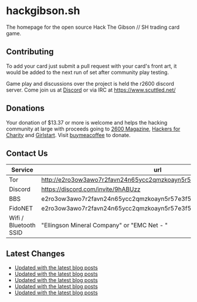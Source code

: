 # hackgibson.sh
The homepage for the open source Hack The Gibson // SH trading card game.


## Contributing

To add your card just submit a pull request with your card's front art, it would be added to the next run of set after community play testing.

Game play and discussions over the project is held the r2600 discord server. Come join us at [Discord](https://discord.com/invite/9hABUzz) or via IRC at https://www.scuttled.net/


## Donations

Your donation of $13.37 or more is welcome and helps the hacking community at large with proceeds going to [2600 Magazine](https://2600.com/), [Hackers for Charity](https://hackersforcharity.org) and [Girlstart](https://girlstart.org).  Visit [buymeacoffee](https://www.buymeacoffee.com/hackgibson.sh) to donate.


## Contact Us

Service | url
-|-
Tor | http://e2ro3ow3awo7r2favn24n65ycc2qmzkoayn5r57e3f56nvjwdcgg32ad.onion
Discord | https://discord.com/invite/9hABUzz
BBS | e2ro3ow3awo7r2favn24n65ycc2qmzkoayn5r57e3f56nvjwdcgg32ad.onion:23
FidoNET | e2ro3ow3awo7r2favn24n65ycc2qmzkoayn5r57e3f56nvjwdcgg32ad.onion:24554
Wifi / Bluetooth SSID | "Ellingson Mineral Company" or "EMC Net - <fidonet address>"

## Latest Changes
<!-- BLOG-POST-LIST:START -->
- [Updated with the latest blog posts](https://github.com/DFW2600/hackgibson.sh/commit/d1675ff5e9f8f61c7faaf8bf13cb94ad820f4699)
- [Updated with the latest blog posts](https://github.com/DFW2600/hackgibson.sh/commit/0608784b2d1a838807a0badcee30733bdb5754df)
- [Updated with the latest blog posts](https://github.com/DFW2600/hackgibson.sh/commit/4c46c7441c833b3935c13d42836cd8ec81c85060)
- [Updated with the latest blog posts](https://github.com/DFW2600/hackgibson.sh/commit/f8017a72003a5d53c2ec9e14fe71d10cf1eaac81)
- [Updated with the latest blog posts](https://github.com/DFW2600/hackgibson.sh/commit/1ca1707f24455d203c2b427ce98eed82285ed38d)
<!-- BLOG-POST-LIST:END -->
